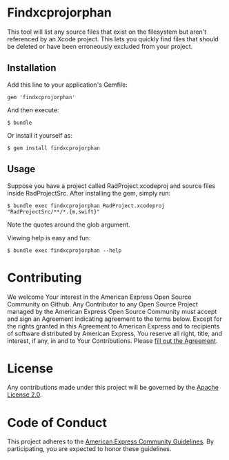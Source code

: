# Findxcprojorphan

This tool will list any source files that exist on the filesystem but aren't referenced by an Xcode project. This
lets you quickly find files that should be deleted or have been erroneously excluded from your project.

## Installation

Add this line to your application's Gemfile:

    gem 'findxcprojorphan'

And then execute:

    $ bundle

Or install it yourself as:

    $ gem install findxcprojorphan

## Usage

Suppose you have a project called RadProject.xcodeproj and source files inside RadProjectSrc. After installing the gem,
simply run:

    $ bundle exec findxcprojorphan RadProject.xcodeproj "RadProjectSrc/**/*.{m,swift}"

Note the quotes around the glob argument.

Viewing help is easy and fun:

    $ bundle exec findxcprojorphan --help

# Contributing

We welcome Your interest in the American Express Open Source Community on Github. Any Contributor to any Open Source Project managed by the American Express Open Source Community must accept and sign an Agreement indicating agreement to the terms below. Except for the rights granted in this Agreement to American Express and to recipients of software distributed by American Express, You reserve all right, title, and interest, if any, in and to Your Contributions. Please [fill out the Agreement](https://cla-assistant.io/americanexpress/).

# License

Any contributions made under this project will be governed by the [Apache License 2.0](https://github.com/americanexpress/findxcprojorphan/blob/master/LICENSE.txt).

# Code of Conduct

This project adheres to the [American Express Community Guidelines](https://github.com/americanexpress/middle-manager/wiki/Code-of-Conduct).
By participating, you are expected to honor these guidelines.
